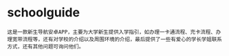 # schoolguide
    这是一款新生导航安卓APP，主要为大学新生提供入学指引，如办理一卡通流程、充卡流程、办理宽带流程等，还有对学校的介绍以及周围环境的介绍，最后提供了一些有爱心的学长学姐联系方式，还有其他问题可询问他们。
